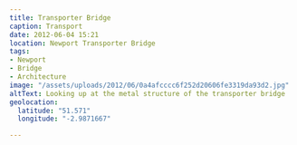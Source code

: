 ```yaml
---
title: Transporter Bridge
caption: Transport
date: 2012-06-04 15:21
location: Newport Transporter Bridge
tags:
- Newport
- Bridge
- Architecture
image: "/assets/uploads/2012/06/0a4afcccc6f252d20606fe3319da93d2.jpg"
altText: Looking up at the metal structure of the transporter bridge
geolocation:
  latitude: "51.571"
  longitude: "-2.9871667"

---
```

